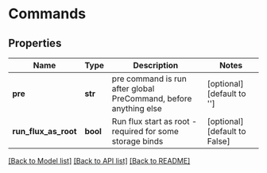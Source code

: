 # Commands


## Properties
Name | Type | Description | Notes
------------ | ------------- | ------------- | -------------
**pre** | **str** | pre command is run after global PreCommand, before anything else | [optional] [default to '']
**run_flux_as_root** | **bool** | Run flux start as root - required for some storage binds | [optional] [default to False]

[[Back to Model list]](../README.md#documentation-for-models) [[Back to API list]](../README.md#documentation-for-api-endpoints) [[Back to README]](../README.md)


